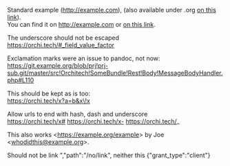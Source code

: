 Standard example (http://example.com), (also available under .org [on this link](http://example.com)).  
You can find it on http://example.com or [on this link](http://example.com).

The underscore should not be escaped  
https://orchi.tech/#_field_value_factor

Exclamation marks were an issue to pandoc, not now:  
https://git.example.org/blob/prj!prj-sub.git/master/src!Orchitech!SomeBundle!Rest!Body!MessageBodyHandler.php#L110

This should be kept as is too:  
https://orchi.tech/x?a=b&x\!x

Allow urls to end with hash, dash and underscore  
https://orchi.tech/x# https://orchi.tech/x- https://orchi.tech/_

This also works \<https://example.org/example&gt; by Joe \<whodidthis@example.org\>.

Should not be link ","path":"/no/link", neither this {"grant_type":"client"}
